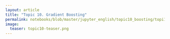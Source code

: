 ```yaml
---
layout: article
title: "Topic 10. Gradient Boosting"
permalink: notebooks/blob/master/jupyter_english/topic10_boosting/topi10_gradient_boosting.ipynb?flush_cache=true
image:
  teaser: topic10-teaser.png
---
```



